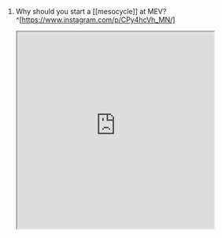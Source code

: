 1. Why should you start a [[mesocycle]] at MEV?^[https://www.instagram.com/p/CPy4hcVh_MN/]

	<iframe src="https://www.instagram.com/p/CPy4hcVh_MN/" width="400" height="400" />
	
# physiology
1. [[testosterone]] → MEV^[How Much Should I Train by Dr. Mike Israetel and Dr. James Hoffmann, p. 36]
	1. the former decreases the latter
	2. those taking enough steroids have an MEV of 0
2. what could cause MEV to increase as one ages?^[How Much Should I Train by Dr. Mike Israetel and Dr. James Hoffmann, p. 36]
	1. e.g. lower [[testosterone]]

## [[skeletal muscle fiber types]]

### [[fast-twitch muscle fibers type II]]
1. 1. faster-twitch muscle fibers → MEV^[How Much Should I Train by Dr. Mike Israetel and Dr. James Hoffmann, p. 35]
	1. faster twitch fibers tend to exhibit lower MEVs

## sleep
1. sleep → MEV
	1. better sleep lowers the latter
	2. same with optimal nutrition and other recovery modalities

		also increases MRV (beneficial)^[How Much Should I Train by Dr. Mike Israetel and Dr. James Hoffmann, p. 36]